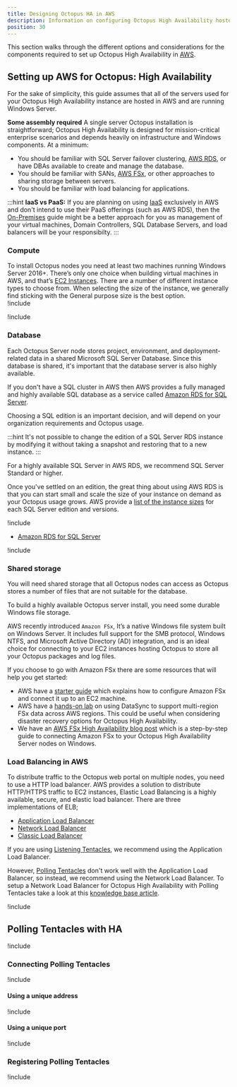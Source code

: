 ```yaml
---
title: Designing Octopus HA in AWS
description: Information on configuring Octopus High Availability hosted in AWS.
position: 30
---
```


This section walks through the different options and considerations for the components required to set up Octopus High Availability in [AWS](https://aws.amazon.com/).

## Setting up AWS for Octopus: High Availability 

For the sake of simplicity, this guide assumes that all of the servers used for your Octopus High Availability instance are hosted in AWS and are running Windows Server.

**Some assembly required**
A single server Octopus installation is straightforward; Octopus High Availability is designed for mission-critical enterprise scenarios and depends heavily on infrastructure and Windows components. At a minimum:

- You should be familiar with SQL Server failover clustering, [AWS RDS](https://aws.amazon.com/rds/sqlserver/), or have DBAs available to create and manage the database.
- You should be familiar with SANs, [AWS FSx](https://aws.amazon.com/fsx/), or other approaches to sharing storage between servers.
- You should be familiar with load balancing for applications.

:::hint
**IaaS vs PaaS:**
If you are planning on using [IaaS](https://en.wikipedia.org/wiki/Infrastructure_as_a_service) exclusively in AWS and don't intend to use their PaaS offerings (such as AWS RDS), then the [On-Premises](/docs/administration/high-availability/design/octopus-for-high-availability-on-premises.md) guide might be a better approach for you as management of your virtual machines, Domain Controllers, SQL Database Servers, and load balancers will be your responsibilty.
:::

### Compute

To install Octopus nodes you need at least two machines running Windows Server 2016+. There’s only one choice when building virtual machines in AWS, and that’s [EC2 Instances](https://aws.amazon.com/ec2/instance-types/). There are a number of different instance types to choose from. When selecting the size of the instance, we generally find sticking with the General purpose size is the best option.  
!include <high-availability-compute-recommendations>

!include <octopus-instance-mixed-os-warning>

### Database

Each Octopus Server node stores project, environment, and deployment-related data in a shared Microsoft SQL Server Database. Since this database is shared, it's important that the database server is also highly available. 

If you don't have a SQL cluster in AWS then AWS provides a fully managed and highly available SQL database as a service called [Amazon RDS for SQL Server](https://aws.amazon.com/rds/sqlserver/).

Choosing a SQL edition is an important decision, and will depend on your organization requirements and Octopus usage. 

:::hint
It's not possible to change the edition of a SQL Server RDS instance by modifying it without taking a snapshot and restoring that to a new instance. 
:::

For a highly available SQL Server in AWS RDS, we recommend SQL Server Standard or higher.

Once you've settled on an edition, the great thing about using AWS RDS is that you can start small and scale the size of your instance on demand as your Octopus usage grows. AWS provide a [list of the instance sizes](https://docs.aws.amazon.com/AmazonRDS/latest/UserGuide/CHAP_SQLServer.html#SQLServer.Concepts.General.InstanceClasses) for each SQL Server edition and versions.

!include <high-availability-database-recommendations>
- [Amazon RDS for SQL Server](https://aws.amazon.com/rds/sqlserver/)

!include <high-availability-db-logshipping-mirroring-note>

### Shared storage

You will need shared storage that all Octopus nodes can access as Octopus stores a number of files that are not suitable for the database.

To build a highly available Octopus server install, you need some durable Windows file storage.

AWS recently introduced `Amazon FSx`, It’s a native Windows file system built on Windows Server. It includes full support for the SMB protocol, Windows NTFS, and Microsoft Active Directory (AD) integration, and is an ideal choice for connecting to your EC2 instances hosting Octopus to store all your Octopus packages and log files.

If you choose to go with Amazon FSx there are some resources that will help you get started:
- AWS have a [starter guide](https://docs.aws.amazon.com/fsx/latest/WindowsGuide/getting-started.html) which explains how to configure Amazon FSx and connect it up to an EC2 machine.
- AWS have a [hands-on lab](https://aws.amazon.com/blogs/storage/how-to-replicate-amazon-fsx-file-server-data-across-aws-regions/) on using DataSync to support multi-region FSx data across AWS regions. This could be useful when considering disaster recovery options for Octopus High Availability.
- We have an [AWS FSx High Availability blog post](https://octopus.com/blog/aws-fsx-ha) which is a step-by-step guide to connecting Amazon FSx to your Octopus High Availability Server nodes on Windows.

### Load Balancing in AWS

To distribute traffic to the Octopus web portal on multiple nodes, you need to use a HTTP load balancer. AWS provides a solution to distribute HTTP/HTTPS traffic to EC2 instances, Elastic Load Balancing is a highly available, secure, and elastic load balancer. There are three implementations of ELB;

* [Application Load Balancer](https://docs.aws.amazon.com/elasticloadbalancing/latest/application/introduction.html)
* [Network Load Balancer](https://docs.aws.amazon.com/elasticloadbalancing/latest/network/introduction.html)
* [Classic Load Balancer](https://docs.aws.amazon.com/elasticloadbalancing/latest/classic/introduction.html)

If you are using [Listening Tentacles](/docs/infrastructure/deployment-targets/windows-targets/tentacle-communication.md#listening-tentacles-recommended), we recommend using the Application Load Balancer.

However, [Polling Tentacles](/docs/infrastructure/deployment-targets/windows-targets/tentacle-communication.md#polling-tentacles) don't work well with the Application Load Balancer, so instead, we recommend using the Network Load Balancer. To setup a Network Load Balancer for Octopus High Availability with Polling Tentacles take a look at this [knowledge base article](https://help.octopus.com/t/how-can-i-configure-my-polling-tentacles-to-hit-my-octopus-deploy-high-availability-instance-to-sitting-behind-an-aws-load-balancer/24890). 

!include <load-balancer-endpoint-info>

## Polling Tentacles with HA

!include <polling-tentacles-and-ha>

### Connecting Polling Tentacles

!include <polling-tentacles-and-ha-connecting>

#### Using a unique address

!include <polling-tentacles-connection-same-port>

#### Using a unique port

!include <polling-tentacles-connection-different-ports>

### Registering Polling Tentacles

!include <polling-tentacles-and-ha-registering>